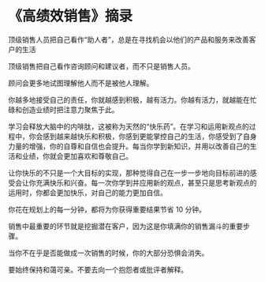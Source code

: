 # 《高绩效销售》摘录

顶级销售人员把自己看作“助人者”，总是在寻找机会以他们的产品和服务来改善客户的生活

顶级销售把自己看作咨询顾问和建议者，而不只是销售人员。

顾问会更多地试图理解他人而不是被他人理解。

你越多地接受自己的责任，你就越感到积极，越有活力。你越有活力，就越能在忙碌和创造业绩时把注意力聚焦于此。

学习会释放大脑中的内啡肽，这被称为天然的“快乐药”。在学习和运用新观点的过程中，你会感到越来越快乐和积极，你感到更能掌控自己的生活，你感受到了自身力量的增强，你的自尊和自信也会提升。每当你学到新知识，并用以改善自己的生活和业绩，你就会更加喜欢和尊敬自己。

让你快乐的不只是一个大目标的实现，那种觉得自己在一步一步地向目标前进的感受会让你充满快乐和兴奋。每一次你学到并应用新的观点，甚至只是思考新观点的运用时，你都会更加快乐，对自己的能力更加自信。

你花在规划上的每一分钟，都将为你获得重要结果节省 10 分钟。

销售中最重要的环节就是挖掘潜在客户，因为这是你填满你的销售漏斗的重要步骤。

当你不在乎是否能做成一次销售的时候，你的大部分恐惧会消失。	

要始终保持和蔼可亲。不要去向一个抱怨者或批评者解释。